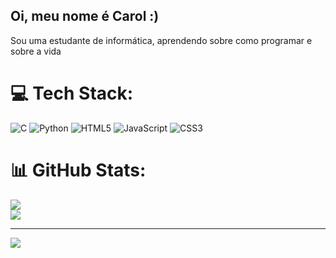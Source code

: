 ## Oi, meu nome é Carol :) 
Sou uma estudante de informática, aprendendo sobre como programar e sobre a vida 


# 💻 Tech Stack:
![C](https://img.shields.io/badge/c-%2300599C.svg?style=for-the-badge&logo=c&logoColor=white)  ![Python](https://img.shields.io/badge/python-3670A0?style=for-the-badge&logo=python&logoColor=ffdd54) ![HTML5](https://img.shields.io/badge/html5-%23E34F26.svg?style=for-the-badge&logo=html5&logoColor=white) ![JavaScript](https://img.shields.io/badge/javascript-%23323330.svg?style=for-the-badge&logo=javascript&logoColor=%23F7DF1E) ![CSS3](https://img.shields.io/badge/css3-%231572B6.svg?style=for-the-badge&logo=css3&logoColor=white)
# 📊 GitHub Stats:
![](https://github-readme-stats.vercel.app/api?username=carolz14&theme=transparent&hide_border=false&include_all_commits=false&count_private=false)<br/>
![](https://github-readme-stats.vercel.app/api/top-langs/?username=carolz14&theme=transparent&hide_border=false&include_all_commits=false&count_private=false&layout=compact)

---
[![](https://visitcount.itsvg.in/api?id=carolz14&icon=0&color=0)](https://visitcount.itsvg.in)

<!-- Proudly created with GPRM ( https://gprm.itsvg.in ) -->
